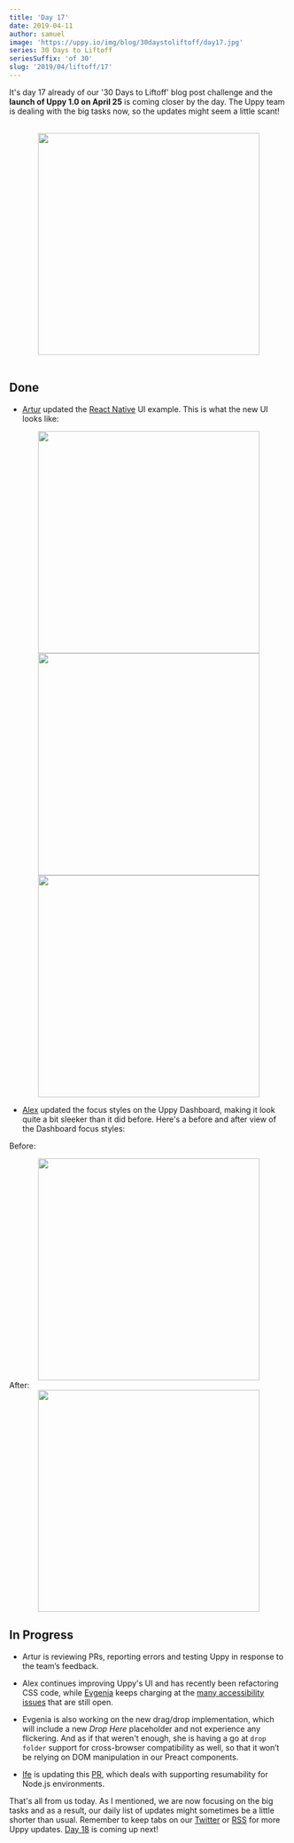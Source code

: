 ```yaml
---
title: 'Day 17'
date: 2019-04-11
author: samuel
image: 'https://uppy.io/img/blog/30daystoliftoff/day17.jpg'
series: 30 Days to Liftoff
seriesSuffix: 'of 30'
slug: '2019/04/liftoff/17'
---
```


It's day 17 already of our '30 Days to Liftoff' blog post challenge and the
**launch of Uppy 1.0 on April 25** is coming closer by the day. The Uppy team is
dealing with the big tasks now, so the updates might seem a little scant!

<center><br /><img width="400" src="/img/blog/30daystoliftoff/day17.jpg" /><br /><br /></center>

<!--truncate-->

## Done

- [Artur](https://github.com/arturi) updated the
  [React Native](https://github.com/transloadit/uppy/pull/988) UI example. This
  is what the new UI looks like:

<center><img width="400" src="/img/blog/30daystoliftoff/2019-04-11-react-native-ui-1.png" /></center>
<center><img width="400" src="/img/blog/30daystoliftoff/2019-04-11-react-native-ui-2.png" /></center>
<center><img width="400" src="/img/blog/30daystoliftoff/2019-04-11-react-native-ui-3.png" /></center>

- [Alex](https://github.com/nqst) updated the focus styles on the Uppy
  Dashboard, making it look quite a bit sleeker than it did before. Here's a
  before and after view of the Dashboard focus styles:

Before:<br />

<center><img width="400" src="/img/blog/30daystoliftoff/2019-04-11-before-focus.gif" /></center>
After:<br />
<center><img width="400" src="/img/blog/30daystoliftoff/2019-04-11-after-focus.gif" /></center>

## In Progress

- Artur is reviewing PRs, reporting errors and testing Uppy in response to the
  team’s feedback.

- Alex continues improving Uppy's UI and has recently been refactoring CSS code,
  while [Evgenia](https://github.com/lakesare) keeps charging at the
  [many accessibility issues](https://github.com/transloadit/uppy/issues/created_by/nqst)
  that are still open.

- Evgenia is also working on the new drag/drop implementation, which will
  include a new _Drop Here_ placeholder and not experience any flickering. And
  as if that weren't enough, she is having a go at `drop folder` support for
  cross-browser compatibility as well, so that it won’t be relying on DOM
  manipulation in our Preact components.

- [Ife](https://github.com/ifedapoolarewaju) is updating this
  [PR](https://github.com/tus/tus-js-client/pull/73), which deals with
  supporting resumability for Node.js environments.

That's all from us today. As I mentioned, we are now focusing on the big tasks
and as a result, our daily list of updates might sometimes be a little shorter
than usual. Remember to keep tabs on our [Twitter](https://twitter.com/uppy_io)
or [RSS](https://uppy.io/atom.xml) for more Uppy updates.
[Day 18](/blog/2019/04/liftoff-18/) is coming up next!
